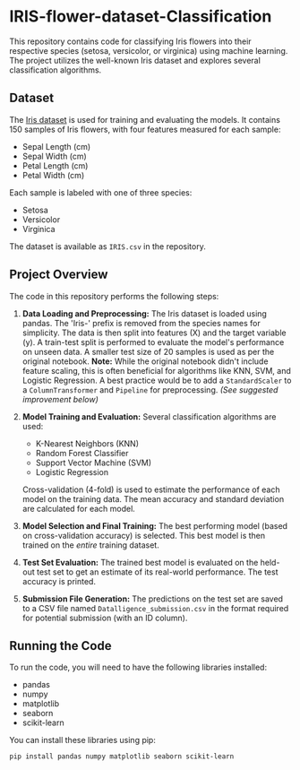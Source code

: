 # IRIS-flower-dataset-Classification

This repository contains code for classifying Iris flowers into their respective species (setosa, versicolor, or virginica) using machine learning.  The project utilizes the well-known Iris dataset and explores several classification algorithms.

## Dataset

The [Iris dataset](https://archive.ics.uci.edu/ml/datasets/iris) is used for training and evaluating the models. It contains 150 samples of Iris flowers, with four features measured for each sample:

* Sepal Length (cm)
* Sepal Width (cm)
* Petal Length (cm)
* Petal Width (cm)

Each sample is labeled with one of three species:

* Setosa
* Versicolor
* Virginica

The dataset is available as `IRIS.csv` in the repository.

## Project Overview

The code in this repository performs the following steps:

1. **Data Loading and Preprocessing:** The Iris dataset is loaded using pandas. The 'Iris-' prefix is removed from the species names for simplicity. The data is then split into features (X) and the target variable (y).  A train-test split is performed to evaluate the model's performance on unseen data.  A smaller test size of 20 samples is used as per the original notebook.  **Note:** While the original notebook didn't include feature scaling, this is often beneficial for algorithms like KNN, SVM, and Logistic Regression.  A best practice would be to add a `StandardScaler` to a `ColumnTransformer` and `Pipeline` for preprocessing.  *(See suggested improvement below)*

2. **Model Training and Evaluation:** Several classification algorithms are used:
    * K-Nearest Neighbors (KNN)
    * Random Forest Classifier
    * Support Vector Machine (SVM)
    * Logistic Regression

   Cross-validation (4-fold) is used to estimate the performance of each model on the training data. The mean accuracy and standard deviation are calculated for each model.

3. **Model Selection and Final Training:** The best performing model (based on cross-validation accuracy) is selected. This best model is then trained on the *entire* training dataset.

4. **Test Set Evaluation:** The trained best model is evaluated on the held-out test set to get an estimate of its real-world performance.  The test accuracy is printed.

5. **Submission File Generation:** The predictions on the test set are saved to a CSV file named `Datalligence_submission.csv` in the format required for potential submission (with an ID column).

## Running the Code

To run the code, you will need to have the following libraries installed:

* pandas
* numpy
* matplotlib
* seaborn
* scikit-learn

You can install these libraries using pip:

```bash
pip install pandas numpy matplotlib seaborn scikit-learn
